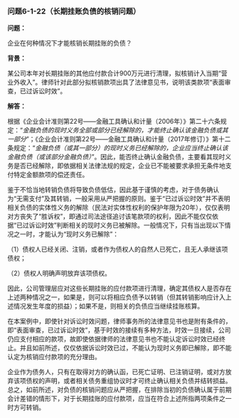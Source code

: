 ### 问题6-1-22（长期挂账负债的核销问题）

**问题：**

企业在何种情况下才能核销长期挂账的负债？

**背景：**

某公司本年对长期挂账的其他应付款合计900万元进行清理，拟核销计入当期“营业外收入”。律师针对此部分拟核销款项出具了法律意见书，说明该类款项“表面审查，已过诉讼时效”。

**解答：**

根据《企业会计准则第22号——金融工具确认和计量（2006年）》第二十六条规定：“*金融负债的现时义务全部或部分已经解除的，才能终止确认该金融负债或其一部分*”；《企业会计准则第22号——金融工具确认和计量（2017年修订）》第十二条规定：“*金融负债（或其一部分）的现时义务已经解除的，企业应当终止确认该金融负债（或该部分金融负债）*”。因此，能否终止确认金融负债，主要看其现时义务是否已经解除，即依据相关法律法规的规定，企业已不能被要求承担无条件地支付特定金额款项的偿还责任。

鉴于不恰当地转销负债将导致负债低估，因此基于谨慎的考虑，对于债务确认为“无需支付”及其转销，一般采用从严把握的原则。鉴于“已过诉讼时效”并不表明相关负债的实体性义务的解除（民法对实体性权利的保护年限为20年），仅仅表明对方丧失了“胜诉权”，即通过司法途径追讨该笔款项的权利，因此不能仅仅依据“已过诉讼时效”判断相关的现时义务已被解除。一般情况下，只有当出现以下情况之一时，才能认为“现时义务已解除”：

（1）债权人已经关闭、注销，或者作为债权人的自然人已死亡，且无人承继该项债权；

（2）债权人明确声明放弃该项债权。

因此，公司管理层应对这些长期挂账的应付款项进行清理，确定其债权人是否存在上述两种情况之一，如果是，则可以将相应负债予以转销（但其转销影响应计入上述情况发生年度的损益）；如果不是，则相关的负债应当继续挂账核算。

在本案例中，即使针对诉讼时效问题，律师事务所的法律意见书也是附有条件的，即“表面审查，已过诉讼时效”，基于时效的接续有多种方法，时效一旦接续，公司仍应支付相应的款项，故即使依据律师的法律意见书也不能认定诉讼时效已经终止。并且如前所述，仅仅依据诉讼时效已过，不能认为现时义务即已解除，即不能认定为核销应付款项的充分理由。

企业作为债务人，只有在取得对方的确认函，已死亡证明、已注销证明，或对方放弃该项债权的声明，或者相关债务重组协议时才可终止确认相关负债并结转损益。总之，如前所述，对负债的核销问题应从严把握，在排除当初的负债确认属于前期会计差错的情形下，对于长期挂账的应付款项，应当在符合上述所指两项条件之一时方可转销。
